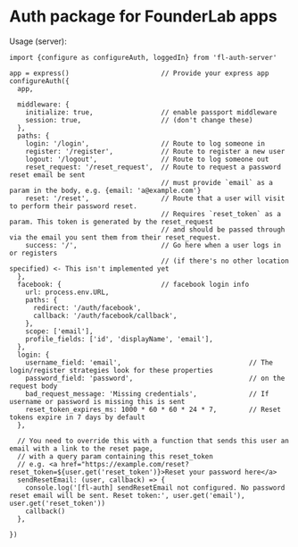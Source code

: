 # Auth package for FounderLab apps

Usage (server):

    import {configure as configureAuth, loggedIn} from 'fl-auth-server'

    app = express()                       // Provide your express app
    configureAuth({
      app,

      middleware: {
        initialize: true,                 // enable passport middleware 
        session: true,                    // (don't change these)
      },
      paths: {
        login: '/login',                  // Route to log someone in
        register: '/register',            // Route to register a new user
        logout: '/logout',                // Route to log someone out
        reset_request: '/reset_request',  // Route to request a password reset email be sent
                                          // must provide `email` as a param in the body, e.g. {email: 'a@example.com'} 
        reset: '/reset',                  // Route that a user will visit to perform their password reset. 
                                          // Requires `reset_token` as a param. This token is generated by the reset_request 
                                          // and should be passed through via the email you sent them from their reset_request.
        success: '/',                     // Go here when a user logs in or registers 
                                          // (if there's no other location specified) <- This isn't implemented yet
      },
      facebook: {                         // facebook login info
        url: process.env.URL,
        paths: {
          redirect: '/auth/facebook',
          callback: '/auth/facebook/callback',
        },
        scope: ['email'],
        profile_fields: ['id', 'displayName', 'email'],
      },
      login: {                          
        username_field: 'email',                                // The login/register strategies look for these properties
        password_field: 'password',                             // on the request body
        bad_request_message: 'Missing credentials',             // If username or password is missing this is sent
        reset_token_expires_ms: 1000 * 60 * 60 * 24 * 7,        // Reset tokens expire in 7 days by default
      },

      // You need to override this with a function that sends this user an email with a link to the reset page, 
      // with a query param containing this reset_token 
      // e.g. <a href="https://example.com/reset?reset_token=${user.get('reset_token')}>Reset your password here</a>
      sendResetEmail: (user, callback) => {
        console.log('[fl-auth] sendResetEmail not configured. No password reset email will be sent. Reset token:', user.get('email'), user.get('reset_token'))
        callback()
      },

    })
